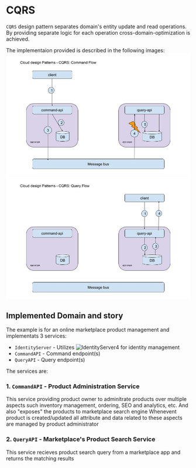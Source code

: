 # CQRS
`CQRS` design pattern separates domain's entity update and read operations.
By providing separate logic for each operation cross-domain-optimization is achieved.

The implementaion provided is described in the following images:
![CQRS Command Flow](../images/cqrs/command_flow.jpg)
![CQRS Query Flow](../images/cqrs/query_flow.jpg)

## Implemented Domain and story
The example is for an online marketplace product management and implementats 3 services:
* `IdentityServer` - Utilizes ![IdentityServer4](https://github.com/IdentityServer/IdentityServer4) for identity management
* `CommandAPI` - Command endpoint(s)
* `QueryAPI` - Query endpoint(s)

The services are:
### 1. `CommandAPI` - Product Administration Service
This service providing product owner to adminitrate products over multiple aspects such inventory management, ordering, SEO and analytics, etc.
And also "exposes" the products to marketplace search engine
Whenevent product is created/updated all attribute and data related to these aspects are managed by product administrator

### 2. `QueryAPI` - Marketplace's Product Search Service
This service recieves product search query from a marketplace app and returns the matching results
